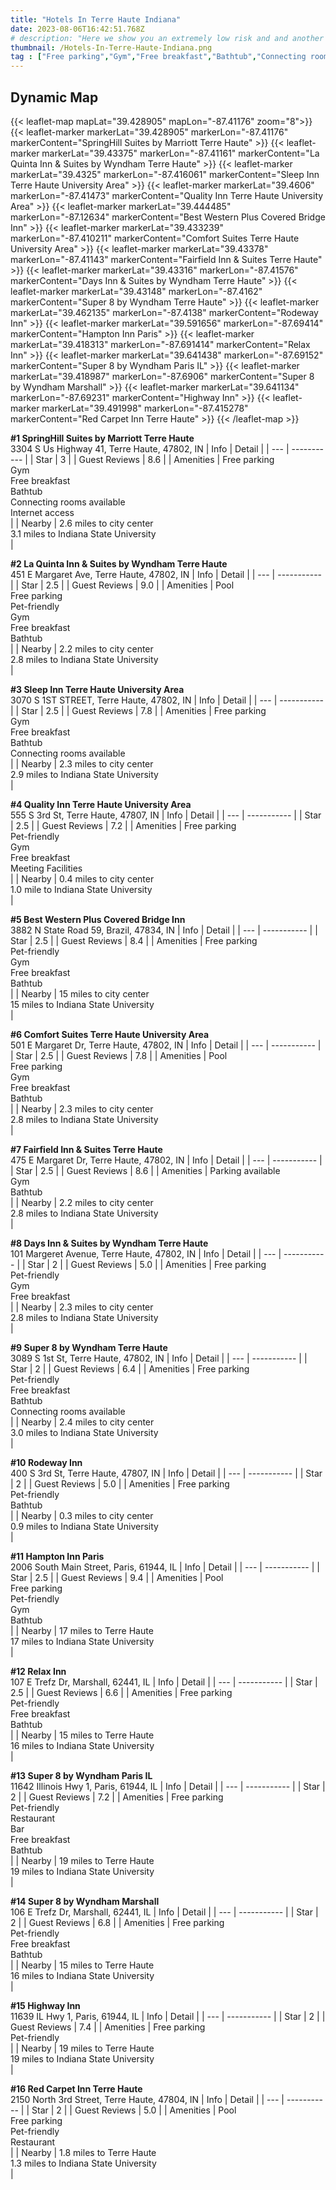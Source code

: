 ```yaml
---
title: "Hotels In Terre Haute Indiana"
date: 2023-08-06T16:42:51.768Z
# description: "Here we show you an extremely low risk and and another medium risk approach to earn passive income "
thumbnail: /Hotels-In-Terre-Haute-Indiana.png
tag : ["Free parking","Gym","Free breakfast","Bathtub","Connecting rooms available","Internet access","Pool","Pet-friendly","Meeting Facilities","Parking available","Restaurant","Bar"]
---
```


## Dynamic Map
{{< leaflet-map  mapLat="39.428905" mapLon="-87.41176" zoom="8">}}
    {{< leaflet-marker markerLat="39.428905" markerLon="-87.41176" markerContent="SpringHill Suites by Marriott Terre Haute" >}}
    {{< leaflet-marker markerLat="39.43375" markerLon="-87.41161" markerContent="La Quinta Inn & Suites by Wyndham Terre Haute" >}}
    {{< leaflet-marker markerLat="39.4325" markerLon="-87.416061" markerContent="Sleep Inn Terre Haute University Area" >}}
    {{< leaflet-marker markerLat="39.4606" markerLon="-87.41473" markerContent="Quality Inn Terre Haute University Area" >}}
    {{< leaflet-marker markerLat="39.444485" markerLon="-87.12634" markerContent="Best Western Plus Covered Bridge Inn" >}}
    {{< leaflet-marker markerLat="39.433239" markerLon="-87.410211" markerContent="Comfort Suites Terre Haute University Area" >}}
    {{< leaflet-marker markerLat="39.43378" markerLon="-87.41143" markerContent="Fairfield Inn & Suites Terre Haute" >}}
    {{< leaflet-marker markerLat="39.43316" markerLon="-87.41576" markerContent="Days Inn & Suites by Wyndham Terre Haute" >}}
    {{< leaflet-marker markerLat="39.43148" markerLon="-87.4162" markerContent="Super 8 by Wyndham Terre Haute" >}}
    {{< leaflet-marker markerLat="39.462135" markerLon="-87.4138" markerContent="Rodeway Inn" >}}
    {{< leaflet-marker markerLat="39.591656" markerLon="-87.69414" markerContent="Hampton Inn Paris" >}}
    {{< leaflet-marker markerLat="39.418313" markerLon="-87.691414" markerContent="Relax Inn" >}}
    {{< leaflet-marker markerLat="39.641438" markerLon="-87.69152" markerContent="Super 8 by Wyndham Paris IL" >}}
    {{< leaflet-marker markerLat="39.418987" markerLon="-87.6906" markerContent="Super 8 by Wyndham Marshall" >}}
    {{< leaflet-marker markerLat="39.641134" markerLon="-87.69231" markerContent="Highway Inn" >}}
    {{< leaflet-marker markerLat="39.491998" markerLon="-87.415278" markerContent="Red Carpet Inn Terre Haute" >}}
{{< /leaflet-map >}}


**#1 SpringHill Suites by Marriott Terre Haute**<br>3304 S Us Highway 41, Terre Haute, 47802, IN
| Info | Detail |
| --- | ----------- |
| Star | 3 |
| Guest Reviews | 8.6 |
| Amenities | Free parking<br>Gym<br>Free breakfast<br>Bathtub<br>Connecting rooms available<br>Internet access<br> |
| Nearby | 2.6 miles to city center<br>3.1 miles to Indiana State University<br> |

**#2 La Quinta Inn & Suites by Wyndham Terre Haute**<br>451 E Margaret Ave, Terre Haute, 47802, IN
| Info | Detail |
| --- | ----------- |
| Star | 2.5 |
| Guest Reviews | 9.0 |
| Amenities | Pool<br>Free parking<br>Pet-friendly<br>Gym<br>Free breakfast<br>Bathtub<br> |
| Nearby | 2.2 miles to city center<br>2.8 miles to Indiana State University<br> |

**#3 Sleep Inn Terre Haute University Area**<br>3070 S 1ST STREET, Terre Haute, 47802, IN
| Info | Detail |
| --- | ----------- |
| Star | 2.5 |
| Guest Reviews | 7.8 |
| Amenities | Free parking<br>Gym<br>Free breakfast<br>Bathtub<br>Connecting rooms available<br> |
| Nearby | 2.3 miles to city center<br>2.9 miles to Indiana State University<br> |

**#4 Quality Inn Terre Haute University Area**<br>555 S 3rd St, Terre Haute, 47807, IN
| Info | Detail |
| --- | ----------- |
| Star | 2.5 |
| Guest Reviews | 7.2 |
| Amenities | Free parking<br>Pet-friendly<br>Gym<br>Free breakfast<br>Meeting Facilities<br> |
| Nearby | 0.4 miles to city center<br>1.0 mile to Indiana State University<br> |

**#5 Best Western Plus Covered Bridge Inn**<br>3882 N State Road 59, Brazil, 47834, IN
| Info | Detail |
| --- | ----------- |
| Star | 2.5 |
| Guest Reviews | 8.4 |
| Amenities | Free parking<br>Pet-friendly<br>Gym<br>Free breakfast<br>Bathtub<br> |
| Nearby | 15 miles to city center<br>15 miles to Indiana State University<br> |

**#6 Comfort Suites Terre Haute University Area**<br>501 E Margaret Dr, Terre Haute, 47802, IN
| Info | Detail |
| --- | ----------- |
| Star | 2.5 |
| Guest Reviews | 7.8 |
| Amenities | Pool<br>Free parking<br>Gym<br>Free breakfast<br>Bathtub<br> |
| Nearby | 2.3 miles to city center<br>2.8 miles to Indiana State University<br> |

**#7 Fairfield Inn & Suites Terre Haute**<br>475 E Margaret Dr, Terre Haute, 47802, IN
| Info | Detail |
| --- | ----------- |
| Star | 2.5 |
| Guest Reviews | 8.6 |
| Amenities | Parking available<br>Gym<br>Bathtub<br> |
| Nearby | 2.2 miles to city center<br>2.8 miles to Indiana State University<br> |

**#8 Days Inn & Suites by Wyndham Terre Haute**<br>101 Margeret Avenue, Terre Haute, 47802, IN
| Info | Detail |
| --- | ----------- |
| Star | 2 |
| Guest Reviews | 5.0 |
| Amenities | Free parking<br>Pet-friendly<br>Gym<br>Free breakfast<br> |
| Nearby | 2.3 miles to city center<br>2.8 miles to Indiana State University<br> |

**#9 Super 8 by Wyndham Terre Haute**<br>3089 S 1st St, Terre Haute, 47802, IN
| Info | Detail |
| --- | ----------- |
| Star | 2 |
| Guest Reviews | 6.4 |
| Amenities | Free parking<br>Pet-friendly<br>Free breakfast<br>Bathtub<br>Connecting rooms available<br> |
| Nearby | 2.4 miles to city center<br>3.0 miles to Indiana State University<br> |

**#10 Rodeway Inn**<br>400 S 3rd St, Terre Haute, 47807, IN
| Info | Detail |
| --- | ----------- |
| Star | 2 |
| Guest Reviews | 5.0 |
| Amenities | Free parking<br>Pet-friendly<br>Bathtub<br> |
| Nearby | 0.3 miles to city center<br>0.9 miles to Indiana State University<br> |

**#11 Hampton Inn Paris**<br>2006 South Main Street, Paris, 61944, IL
| Info | Detail |
| --- | ----------- |
| Star | 2.5 |
| Guest Reviews | 9.4 |
| Amenities | Pool<br>Free parking<br>Pet-friendly<br>Gym<br>Bathtub<br> |
| Nearby | 17 miles to Terre Haute<br>17 miles to Indiana State University<br> |

**#12 Relax Inn**<br>107 E Trefz Dr, Marshall, 62441, IL
| Info | Detail |
| --- | ----------- |
| Star | 2.5 |
| Guest Reviews | 6.6 |
| Amenities | Free parking<br>Pet-friendly<br>Free breakfast<br>Bathtub<br> |
| Nearby | 15 miles to Terre Haute<br>16 miles to Indiana State University<br> |

**#13 Super 8 by Wyndham Paris IL**<br>11642 Illinois Hwy 1, Paris, 61944, IL
| Info | Detail |
| --- | ----------- |
| Star | 2 |
| Guest Reviews | 7.2 |
| Amenities | Free parking<br>Pet-friendly<br>Restaurant<br>Bar<br>Free breakfast<br>Bathtub<br> |
| Nearby | 19 miles to Terre Haute<br>19 miles to Indiana State University<br> |

**#14 Super 8 by Wyndham Marshall**<br>106 E Trefz Dr, Marshall, 62441, IL
| Info | Detail |
| --- | ----------- |
| Star | 2 |
| Guest Reviews | 6.8 |
| Amenities | Free parking<br>Pet-friendly<br>Free breakfast<br>Bathtub<br> |
| Nearby | 15 miles to Terre Haute<br>16 miles to Indiana State University<br> |

**#15 Highway Inn**<br>11639 IL Hwy 1, Paris, 61944, IL
| Info | Detail |
| --- | ----------- |
| Star | 2 |
| Guest Reviews | 7.4 |
| Amenities | Free parking<br>Pet-friendly<br> |
| Nearby | 19 miles to Terre Haute<br>19 miles to Indiana State University<br> |

**#16 Red Carpet Inn Terre Haute**<br>2150 North 3rd Street, Terre Haute, 47804, IN
| Info | Detail |
| --- | ----------- |
| Star | 2 |
| Guest Reviews | 5.0 |
| Amenities | Pool<br>Free parking<br>Pet-friendly<br>Restaurant<br> |
| Nearby | 1.8 miles to Terre Haute<br>1.3 miles to Indiana State University<br> |

